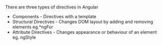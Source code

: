 There are three types of directives in Angular

- Components - Directives with a template
- Structural Directives - Changes DOM layout by adding and removing elements eg.\*ngFor
- Attribute Directives - Changes appearance or behaviour of an element eg. ngStyle

